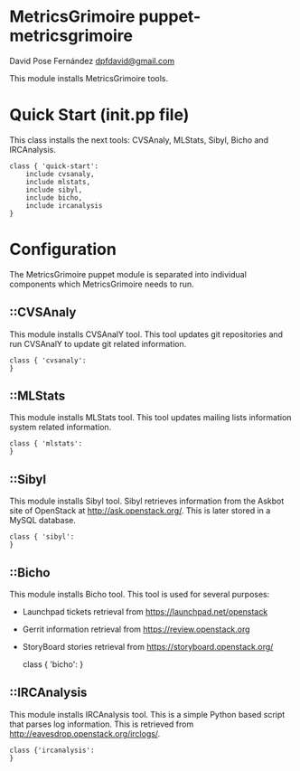# MetricsGrimoire puppet-metricsgrimoire

David Pose Fernández <dpfdavid@gmail.com>

This module installs MetricsGrimoire tools.

# Quick Start (init.pp file)

This class installs the next tools: CVSAnaly, MLStats, Sibyl, Bicho and IRCAnalysis.

	class { 'quick-start':
		include cvsanaly,
		include mlstats,
		include sibyl,
		include bicho,
		include ircanalysis
	}

# Configuration

The MetricsGrimoire puppet module is separated into individual components which MetricsGrimoire needs to run.

## ::CVSAnaly

This module installs CVSAnalY tool. This tool updates git repositories and run CVSAnalY to update git related information.

	class { 'cvsanaly':
	}

## ::MLStats

This module installs MLStats tool. This tool updates mailing lists information system related information.

	class { 'mlstats':
	}

## ::Sibyl

This module installs Sibyl tool. Sibyl retrieves information from the Askbot site of OpenStack at http://ask.openstack.org/. This is later stored in a MySQL database.

	class { 'sibyl':
	}

## ::Bicho

This module installs Bicho tool. This tool is used for several purposes:
- Launchpad tickets retrieval from https://launchpad.net/openstack

- Gerrit information retrieval from https://review.openstack.org

- StoryBoard stories retrieval from https://storyboard.openstack.org/


	class { 'bicho':
	}

## ::IRCAnalysis

This module installs IRCAnalysis tool. This is a simple Python based script that parses log information. This is retrieved from http://eavesdrop.openstack.org/irclogs/.

	class {'ircanalysis':
	}
